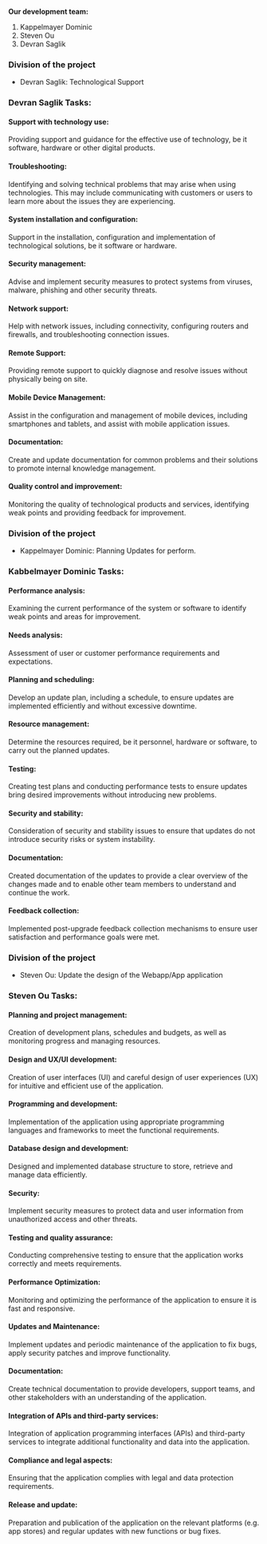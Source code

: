 **Our development team:**

1. Kappelmayer Dominic
2. Steven Ou
3. Devran Saglik

### Division of the project

* Devran Saglik: Technological Support
### Devran Saglik Tasks:

#### Support with technology use:
Providing support and guidance for the effective use of technology, be it software, hardware or other digital products.

#### Troubleshooting:
Identifying and solving technical problems that may arise when using technologies. This may include communicating with customers or users to learn more about the issues they are experiencing.

#### System installation and configuration:
Support in the installation, configuration and implementation of technological solutions, be it software or hardware.

#### Security management:
Advise and implement security measures to protect systems from viruses, malware, phishing and other security threats.

#### Network support:
Help with network issues, including connectivity, configuring routers and firewalls, and troubleshooting connection issues.

#### Remote Support:
Providing remote support to quickly diagnose and resolve issues without physically being on site.

#### Mobile Device Management:
Assist in the configuration and management of mobile devices, including smartphones and tablets, and assist with mobile application issues.

#### Documentation:
Create and update documentation for common problems and their solutions to promote internal knowledge management.

#### Quality control and improvement:
Monitoring the quality of technological products and services, identifying weak points and providing feedback for improvement.

### Division of the project

* Kappelmayer Dominic: Planning Updates for perform.
### Kabbelmayer Dominic Tasks:

#### Performance analysis:
Examining the current performance of the system or software to identify weak points and areas for improvement.

#### Needs analysis:
Assessment of user or customer performance requirements and expectations.

#### Planning and scheduling:
Develop an update plan, including a schedule, to ensure updates are implemented efficiently and without excessive downtime.

#### Resource management:
Determine the resources required, be it personnel, hardware or software, to carry out the planned updates.

#### Testing:
Creating test plans and conducting performance tests to ensure updates bring desired improvements without introducing new problems.

#### Security and stability:
Consideration of security and stability issues to ensure that updates do not introduce security risks or system instability.

#### Documentation:
Created documentation of the updates to provide a clear overview of the changes made and to enable other team members to understand and continue the work.

#### Feedback collection:
Implemented post-upgrade feedback collection mechanisms to ensure user satisfaction and performance goals were met.

### Division of the project

* Steven Ou: Update the design of the Webapp/App application
### Steven Ou Tasks:

#### Planning and project management:
Creation of development plans, schedules and budgets, as well as monitoring progress and managing resources.

#### Design and UX/UI development:
Creation of user interfaces (UI) and careful design of user experiences (UX) for intuitive and efficient use of the application.

#### Programming and development:
Implementation of the application using appropriate programming languages ​​and frameworks to meet the functional requirements.

#### Database design and development:
Designed and implemented database structure to store, retrieve and manage data efficiently.

#### Security:
Implement security measures to protect data and user information from unauthorized access and other threats.

#### Testing and quality assurance:
Conducting comprehensive testing to ensure that the application works correctly and meets requirements.

#### Performance Optimization:
Monitoring and optimizing the performance of the application to ensure it is fast and responsive.

#### Updates and Maintenance:
Implement updates and periodic maintenance of the application to fix bugs, apply security patches and improve functionality.

#### Documentation:
Create technical documentation to provide developers, support teams, and other stakeholders with an understanding of the application.

#### Integration of APIs and third-party services:
Integration of application programming interfaces (APIs) and third-party services to integrate additional functionality and data into the application.

#### Compliance and legal aspects:
Ensuring that the application complies with legal and data protection requirements.

#### Release and update:
Preparation and publication of the application on the relevant platforms (e.g. app stores) and regular updates with new functions or bug fixes.




